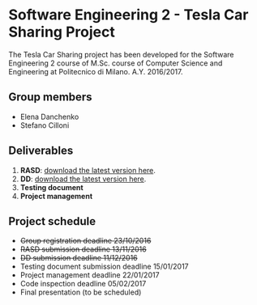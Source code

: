 # Software Engineering 2 - Tesla Car Sharing Project

The Tesla Car Sharing project has been developed for the Software Engineering 2 course of M.Sc. course of Computer Science and Engineering at Politecnico di Milano.
A.Y. 2016/2017.

## Group members

* Elena Danchenko
* Stefano Cilloni


## Deliverables

1. **RASD**: [download the latest version here](https://github.com/Iwetta/se2prj-tesla-car-sharing/raw/master/releases/RASD.pdf).
2. **DD**: [download the latest version here](https://github.com/Iwetta/se2prj-tesla-car-sharing/raw/master/releases/DD.pdf).
3. **Testing document**
4. **Project management**


## Project schedule
* ~~Group registration deadline 23/10/2016~~
* ~~RASD submission deadline 13/11/2016~~
* ~~DD submission deadline 11/12/2016~~
* Testing document submission deadline 15/01/2017
* Project management deadline 22/01/2017
* Code inspection deadline 05/02/2017
* Final presentation (to be scheduled)
